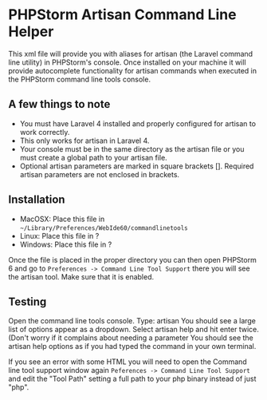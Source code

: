 PHPStorm Artisan Command Line Helper
====================================

This xml file will provide you with aliases for artisan (the Laravel command line utility) in PHPStorm's console. Once installed on your machine it will provide autocomplete functionality for artisan commands when executed in the PHPStorm command line tools console.

A few things to note
--------------------

- You must have Laravel 4 installed and properly configured for artisan to work correctly.
- This only works for artisan in Laravel 4.
- Your console must be in the same directory as the artisan file or you must create a global path to your artisan file.
- Optional artisan parameters are marked in square brackets []. Required artisan parameters are not enclosed in brackets.

Installation
------------

- MacOSX: Place this file in ```~/Library/Preferences/WebIde60/commandlinetools``` 
- Linux: Place this file in ?
- Windows: Place this file in ?

Once the file is placed in the proper directory you can then open PHPStorm 6 and go to ```Preferences -> Command Line Tool Support``` there you will see the artisan tool. Make sure that it is enabled.

Testing
-------

Open the command line tools console.
Type: artisan
You should see a large list of options appear as a dropdown.
Select artisan help and hit enter twice. (Don't worry if it complains about needing a parameter
You should see the artisan help options as if you had typed the command in your own terminal.

If you see an error with some HTML you will need to open the Command line tool support window again ```Peferences -> Command Line Tool Support``` and edit the "Tool Path" setting a full path to your php binary instead of just "php". 
